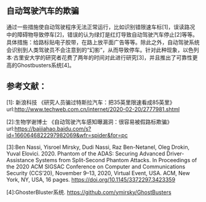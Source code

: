  ## 自动驾驶汽车的欺骗
 通过一些措施使自动驾驶程序无法正常运行，比如识别错限速车标[1]，误读路况中的障碍物导致停车[2]，错误的认为绿灯是红灯导致自动驾驶汽车停止[2]等等。具体措施：给路标贴电子胶带，在路上放平面广告等等。除此之外，自动驾驶系统会识别到人类驾驶员不会注意到的“幻影”，从而导致停车。针对此种现象，以色列本·古里安大学的研究者花费了两年的时间对此进行研究[3]，并且推出了可靠性更高的Ghostbusters系统[4]。

 ## 参考文献：
 [1]: 新浪科技 《研究人员骗过特斯拉汽车：把35英里限速看成85英里》 url:http://www.techweb.com.cn/internet/2020-02-20/2777981.shtml
 
 
 [2]:生物学谢博士 《自动驾驶汽车感知曝漏洞：很容易被假路标欺骗》url:https://baijiahao.baidu.com/s?id=1660646822297982069&wfr=spider&for=pc
 
 [3]:Ben Nassi, Yisroel Mirsky, Dudi Nassi, Raz Ben-Netanel, Oleg Drokin, Yuval Elovici. 2020. Phantom of the ADAS: Securing Advanced Driver-Assistance Systems from Split-Second Phantom Attacks. In Proceedings of the 2020 ACM SIGSAC Conference on Computer and Communications Security (CCS’20), November 9–13, 2020, Virtual Event, USA. ACM, New York, NY, USA, 16 pages. https://doi.org/10.1145/3372297.3423359
 
 [4]:GhosterBluster系统. https://github.com/ymirsky/GhostBusters
